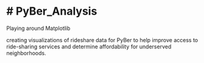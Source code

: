 # #  PyBer_Analysis

Playing around Matplotlib

creating visualizations of rideshare data for PyBer to help improve access to ride-sharing services and determine affordability for underserved neighborhoods.

